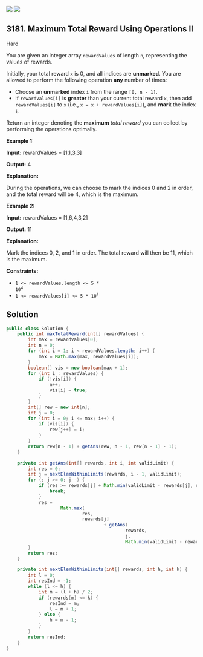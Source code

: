 [![](https://img.shields.io/github/stars/javadev/LeetCode-in-Java?label=Stars&style=flat-square)](https://github.com/javadev/LeetCode-in-Java)
[![](https://img.shields.io/github/forks/javadev/LeetCode-in-Java?label=Fork%20me%20on%20GitHub%20&style=flat-square)](https://github.com/javadev/LeetCode-in-Java/fork)

## 3181\. Maximum Total Reward Using Operations II

Hard

You are given an integer array `rewardValues` of length `n`, representing the values of rewards.

Initially, your total reward `x` is 0, and all indices are **unmarked**. You are allowed to perform the following operation **any** number of times:

*   Choose an **unmarked** index `i` from the range `[0, n - 1]`.
*   If `rewardValues[i]` is **greater** than your current total reward `x`, then add `rewardValues[i]` to `x` (i.e., `x = x + rewardValues[i]`), and **mark** the index `i`.

Return an integer denoting the **maximum** _total reward_ you can collect by performing the operations optimally.

**Example 1:**

**Input:** rewardValues = [1,1,3,3]

**Output:** 4

**Explanation:**

During the operations, we can choose to mark the indices 0 and 2 in order, and the total reward will be 4, which is the maximum.

**Example 2:**

**Input:** rewardValues = [1,6,4,3,2]

**Output:** 11

**Explanation:**

Mark the indices 0, 2, and 1 in order. The total reward will then be 11, which is the maximum.

**Constraints:**

*   <code>1 <= rewardValues.length <= 5 * 10<sup>4</sup></code>
*   <code>1 <= rewardValues[i] <= 5 * 10<sup>4</sup></code>

## Solution

```java
public class Solution {
    public int maxTotalReward(int[] rewardValues) {
        int max = rewardValues[0];
        int n = 0;
        for (int i = 1; i < rewardValues.length; i++) {
            max = Math.max(max, rewardValues[i]);
        }
        boolean[] vis = new boolean[max + 1];
        for (int i : rewardValues) {
            if (!vis[i]) {
                n++;
                vis[i] = true;
            }
        }
        int[] rew = new int[n];
        int j = 0;
        for (int i = 0; i <= max; i++) {
            if (vis[i]) {
                rew[j++] = i;
            }
        }
        return rew[n - 1] + getAns(rew, n - 1, rew[n - 1] - 1);
    }

    private int getAns(int[] rewards, int i, int validLimit) {
        int res = 0;
        int j = nextElemWithinLimits(rewards, i - 1, validLimit);
        for (; j >= 0; j--) {
            if (res >= rewards[j] + Math.min(validLimit - rewards[j], rewards[j] - 1)) {
                break;
            }
            res =
                    Math.max(
                            res,
                            rewards[j]
                                    + getAns(
                                            rewards,
                                            j,
                                            Math.min(validLimit - rewards[j], rewards[j] - 1)));
        }
        return res;
    }

    private int nextElemWithinLimits(int[] rewards, int h, int k) {
        int l = 0;
        int resInd = -1;
        while (l <= h) {
            int m = (l + h) / 2;
            if (rewards[m] <= k) {
                resInd = m;
                l = m + 1;
            } else {
                h = m - 1;
            }
        }
        return resInd;
    }
}
```